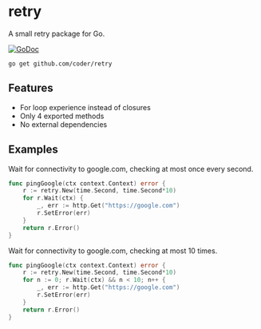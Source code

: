 # retry

A small retry package for Go.

[![GoDoc](https://godoc.org/github.com/golang/gddo?status.svg)](https://godoc.org/github.com/coder/retry)

```
go get github.com/coder/retry
```

## Features
- For loop experience instead of closures
- Only 4 exported methods
- No external dependencies

## Examples

Wait for connectivity to google.com, checking at most once every
second.
```go
func pingGoogle(ctx context.Context) error {
    r := retry.New(time.Second, time.Second*10)
    for r.Wait(ctx) {
        _, err := http.Get("https://google.com")
        r.SetError(err)
    }
    return r.Error()
}
```

Wait for connectivity to google.com, checking at most 10 times.
```go
func pingGoogle(ctx context.Context) error {
    r := retry.New(time.Second, time.Second*10)
    for n := 0; r.Wait(ctx) && n < 10; n++ {
        _, err := http.Get("https://google.com")
        r.SetError(err)
    }
    return r.Error()
}
```